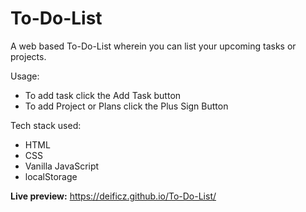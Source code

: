 # To-Do-List

A web based To-Do-List wherein you can list your upcoming tasks or projects.

Usage:
- To add task click the Add Task button
- To add Project or Plans click the Plus Sign Button

Tech stack used:
  -  HTML
  -  CSS
  -  Vanilla JavaScript
  -  localStorage

**Live preview:** https://deificz.github.io/To-Do-List/
